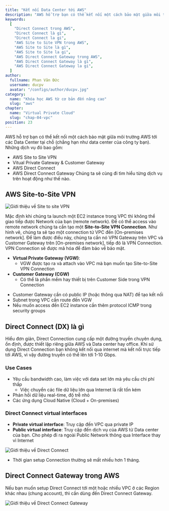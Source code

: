 ```yaml
---
title: "Kết nối Data Center tới AWS"
description: "AWS hỗ trợ bạn có thể kết nối một cách bảo mật giữa môi trường AWS tới các Data Center tại chỗ (chẳng hạn như data center của công ty bạn). Những dịch vụ đó bao gồm. Nếu bạn muốn setup Direct Connect tới một hoặc nhiều VPC ở các Region khác nhau (chung account), thì cần dùng đến Direct Connect Gateway. Mặc định khi chúng ta launch 1 EC2 instance trong VPC thì không thể giao tiếp được Network của bạn (remote network). Để có thể access vào remote network chúng ta cần tạo một Site-to-Site VPN Connection."
keywords:
  [
    "Direct Connect trong AWS",
    "Direct Connect là gì",
    "Direct Connect la gi",
    "AWS Site to Site VPN trong AWS",
    "AWS Site to Site là gì",
    "AWS Site to Site la gi",
    "AWS Direct Connect Gateway trong AWS",
    "AWS Direct Connect Gateway là gì",
    "AWS Direct Connect Gateway la gi",
  ]
author:
  fullname: Phan Văn Đức
  username: ducpv
  avatar: "/configs/author/ducpv.jpg"
category:
  name: "Khóa học AWS từ cơ bản đến nâng cao"
  slug: "aws"
chapter:
  name: "Virtual Private Cloud"
  slug: "chap-04-vpc"
position: 23
---
```


AWS hỗ trợ bạn có thể kết nối một cách bảo mật giữa môi trường AWS tới các Data Center tại chỗ (chẳng hạn như data center của công ty bạn). Những dịch vụ đó bao gồm:

- AWS Site to Site VPN
- Vitual Private Gateway & Customer Gateway
- AWS Direct Connect
- AWS Direct Connect Gateway Chúng ta sẽ cùng đi tìm hiểu từng dịch vụ trên hoạt động như thế nào.

## AWS Site-to-Site VPN

![Giới thiệu về Site to site VPN](https://user-images.githubusercontent.com/29729545/147389403-c4a2301b-c0b5-4662-bb23-6c6b707cc0b1.png)

Mặc định khi chúng ta launch một EC2 instance trong VPC thì không thể giao tiếp được Network của bạn (remote network). Để có thể access vào remote network chúng ta cần tạo một **Site-to-Site VPN Connection**. Như hình vẽ, chúng ta sẽ tạo một connection từ VPC đến [On-premises network]. Để làm được điều này, chúng ta cần nó VPN Gateway trên VPC và Customer Gateway trên [On-premises network], tiếp đó là VPN Connection. VPN Connection sẽ được mã hóa để đảm bảo về bảo mật.

- **Virtual Private Gateway (VGW)**:
  - VGW được tạo ra và attach vào VPC mà bạn muốn tạo Site-to-Site VPN Connection
- **Customer Gateway (CGW)**
  - Có thể là phần mềm hay thiết bị trên Customer Side trong VPN Connection

<content-info>
<ul>
    <li>Customer Gateway cần có public IP (hoặc thông qua NAT) để tạo kết nối</li>
    <li>Subnet trong VPC cần route đến VGW</li>
    <li>Nếu muốn access đến EC2 instance cần thêm protocol ICMP trong security groups</li>
  </ul>
</content-info>

## Direct Connect (DX) là gì

Hiểu đơn giản, Direct Connection cung cấp một đường truyền chuyên dụng, ổn định, được thiết lập riêng giữa AWS và Data center hay office. Khi sử dụng Direct Connection bạn không kết nối qua internet mà kết nối trực tiếp tới AWS, vì vậy đường truyền có thể lên tới 1-10 Gbps.

### Use Cases

- Yêu cầu bandwidth cao, làm việc với data set lớn mà yêu cầu chi phí thấp
  - Việc chuyển các file dữ liệu lớn qua Internet là rất tốn kém
- Phản hồi dữ liệu real-time, độ trễ nhỏ
- Các ứng dụng Cloud Native (Cloud + On-premises)

### Direct Connect virtual interfaces

- **Private virtual interface**: Truy cập đến VPC qua private IP
- **Public virtual interface**: Truy cập đến dịch vụ của AWS từ Data center của bạn. Cho phép đi ra ngoài Public Network thông qua Interface thay vì Internet

![Giới thiệu về Direct Connect](https://user-images.githubusercontent.com/29729545/147390545-1c1f9982-31c6-4ef4-a80b-51f19d8ff47e.png)

<content-info>
  <ul>
    <li>Thời gian setup Connection thường sẽ mất nhiều hơn 1 tháng.</li>
  </ul>
</content-info>

## Direct Connect Gateway trong AWS

Nếu bạn muốn setup Direct Connect tới một hoặc nhiều VPC ở các Region khác nhau (chung account), thì cần dùng đến Direct Connect Gateway.

![Giới thiệu về Direct Connect Gateway](https://user-images.githubusercontent.com/29729545/147390769-04b883bc-1a65-4835-ba02-6ab598fb3dae.png)
